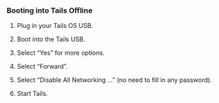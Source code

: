 ### Booting into Tails Offline

1. Plug in your Tails OS USB.

2. Boot into the Tails USB.

3. Select “Yes” for more options.

4. Select “Forward”.

5. Select “Disable All Networking …” (no need to fill in any password).

6. Start Tails.